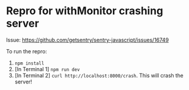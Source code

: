 # Repro for withMonitor crashing server

Issue: https://github.com/getsentry/sentry-javascript/issues/16749

To run the repro:

1. `npm install`
1. [In Terminal 1] `npm run dev`
1. [In Terminal 2] `curl http://localhost:8000/crash`. This will crash the server!
